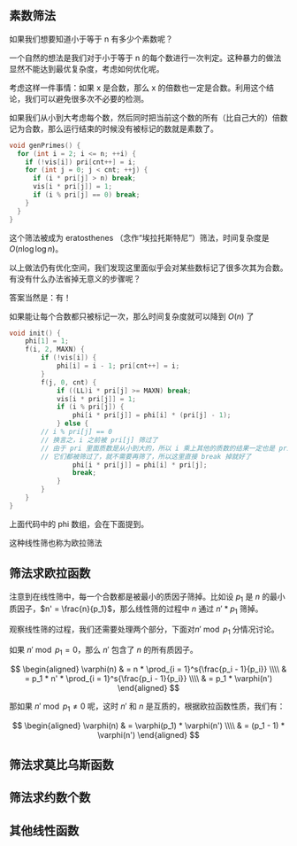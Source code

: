 ## 素数筛法

如果我们想要知道小于等于 n 有多少个素数呢？

一个自然的想法是我们对于小于等于 n 的每个数进行一次判定。这种暴力的做法显然不能达到最优复杂度，考虑如何优化呢。

考虑这样一件事情：如果 x 是合数，那么 x 的倍数也一定是合数。利用这个结论，我们可以避免很多次不必要的检测。

如果我们从小到大考虑每个数，然后同时把当前这个数的所有（比自己大的）倍数记为合数，那么运行结束的时候没有被标记的数就是素数了。

```c++
void genPrimes() {
  for (int i = 2; i <= n; ++i) {
    if (!vis[i]) pri[cnt++] = i;
    for (int j = 0; j < cnt; ++j) {
      if (i * pri[j] > n) break;
      vis[i * pri[j]] = 1;
      if (i % pri[j] == 0) break;
    }
  }
}
```

这个筛法被成为 eratosthenes （念作“埃拉托斯特尼”）筛法，时间复杂度是 $O(n\log\log n)$。

以上做法仍有优化空间，我们发现这里面似乎会对某些数标记了很多次其为合数。有没有什么办法省掉无意义的步骤呢？

答案当然是：有！

如果能让每个合数都只被标记一次，那么时间复杂度就可以降到 $O(n)$ 了

```c++
void init() {
	phi[1] = 1;
	f(i, 2, MAXN) {
		if (!vis[i]) {
			phi[i] = i - 1; pri[cnt++] = i;
		}
		f(j, 0, cnt) {
			if ((LL)i * pri[j] >= MAXN) break;
			vis[i * pri[j]] = 1;
			if (i % pri[j]) {
				phi[i * pri[j]] = phi[i] * (pri[j] - 1);
			} else {
        // i % pri[j] == 0
        // 换言之，i 之前被 pri[j] 筛过了
        // 由于 pri 里面质数是从小到大的，所以 i 乘上其他的质数的结果一定也是 pri[j] 的倍数
        // 它们都被筛过了，就不需要再筛了，所以这里直接 break 掉就好了
				phi[i * pri[j]] = phi[i] * pri[j];
				break;
			}
		}
	}
}
```

上面代码中的 phi 数组，会在下面提到。

这种线性筛也称为欧拉筛法

## 筛法求欧拉函数

注意到在线性筛中，每一个合数都是被最小的质因子筛掉。比如设 $p_1$ 是 $n$ 的最小质因子，$n' = \frac{n}{p_1}$，那么线性筛的过程中 $n$ 通过 $n' * p_1$ 筛掉。

观察线性筛的过程，我们还需要处理两个部分，下面对$n' \bmod p_1$ 分情况讨论。

如果 $n' \bmod p_1 = 0$，那么 $n'$ 包含了 $n$ 的所有质因子。

$$
\begin{aligned}
\varphi(n) & = n * \prod_{i = 1}^s{\frac{p_i - 1}{p_i}} \\\\
& = p_1 * n' * \prod_{i = 1}^s{\frac{p_i - 1}{p_i}} \\\\
& = p_1 * \varphi(n')
\end{aligned}
$$

那如果 $n' \bmod p_1 \neq 0$ 呢，这时 $n'$ 和 $n$ 是互质的，根据欧拉函数性质，我们有：

$$
\begin{aligned}
\varphi(n) & = \varphi(p_1) * \varphi(n') \\\\
& = (p_1 - 1) * \varphi(n')
\end{aligned}
$$

## 筛法求莫比乌斯函数

## 筛法求约数个数

## 其他线性函数

